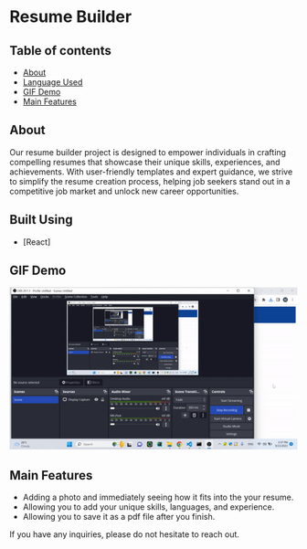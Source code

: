 # Resume Builder


##  Table of contents
- [About](#about)
- [Language Used](#tech)
- [GIF Demo](#demo)
- [Main Features](#features)

## About <a name = "about"></a>
Our resume builder project is designed to empower individuals in crafting compelling resumes that showcase their unique skills, experiences, and achievements. With user-friendly templates and expert guidance, we strive to simplify the resume creation process, helping job seekers stand out in a competitive job market and unlock new career opportunities.

## Built Using <a name = "tech"></a>
- [React]

## GIF Demo <a name = "demo"></a>
![](https://github.com/mukhaledd/resume-builder/blob/main/resume-builder.gif)

## Main Features <a name ="features"></a>
- Adding a photo and immediately seeing how it fits into the your resume.
- Allowing you to add your unique skills, languages, and experience.
- Allowing you to save it as a pdf file after you finish.

If you have any inquiries, please do not hesitate to reach out.
